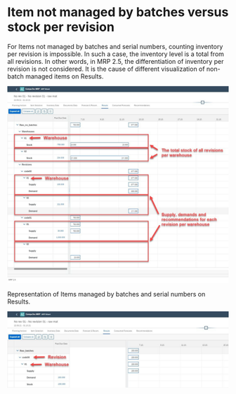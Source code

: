 # Item not managed by batches versus stock per revision

For Items not managed by batches and serial numbers, counting inventory per revision is impossible. In such a case, the inventory level is a total from all revisions. In other words, in MRP 2.5, the differentiation of inventory per revision is not considered. It is the cause of different visualization of non-batch managed items on Results.

![NBI](./media/item-not-managed/nbi-on-results.png)

Representation of Items managed by batches and serial numbers on Results.

![Revision](./media/item-not-managed/revision-on-results.png)

